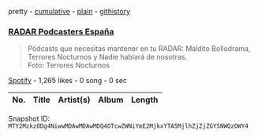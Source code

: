 pretty - [cumulative](/playlists/cumulative/37i9dQZF1DX2WSz2bIXl9B.md) - [plain](/playlists/plain/37i9dQZF1DX2WSz2bIXl9B) - [githistory](https://github.githistory.xyz/mackorone/spotify-playlist-archive/blob/main/playlists/plain/37i9dQZF1DX2WSz2bIXl9B)

### [RADAR Podcasters España](https://open.spotify.com/playlist/37i9dQZF1DX2WSz2bIXl9B)

> Pódcasts que necesitas mantener en tu RADAR: Maldito Bollodrama, Terrores Nocturnos y Nadie hablará de nosotras\. <br/>Foto: Terrores Nocturnos

[Spotify](https://open.spotify.com/user/spotify) - 1,265 likes - 0 song - 0 sec

| No. | Title | Artist(s) | Album | Length |
|---|---|---|---|---|

Snapshot ID: `MTY2MzkzODg4NiwwMDAwMDAwMDQ4OTcwZWNiYmE2MjkxYTA5MjlhZjZjZGY5NWQzOWY4`
